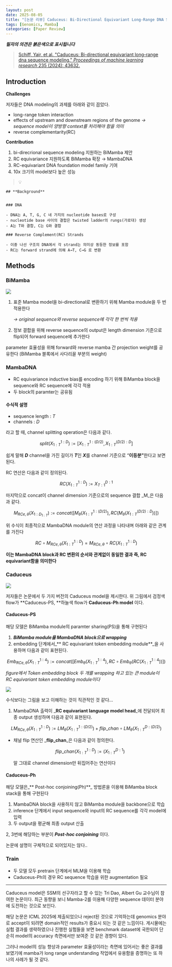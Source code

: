 ```yaml
---
layout: post
date: 2025-08-05
title: "[논문 리뷰] Caduceus: Bi-Directional Equivariant Long-Range DNA Sequence Modeling"
tags: [Genomics, Mamba]
categories: [Paper Review]
---
```


<span class="notion-red">_**필자의 의견은 붉은색으로 표시됩니다**_</span>


> [Schiff, Yair, et al. "Caduceus: Bi-directional equivariant long-range dna sequence modeling." ](https://pmc.ncbi.nlm.nih.gov/articles/PMC12189541/)[_Proceedings of machine learning research_](https://pmc.ncbi.nlm.nih.gov/articles/PMC12189541/)[ 235 (2024): 43632.](https://pmc.ncbi.nlm.nih.gov/articles/PMC12189541/)



## Introduction


**Challenges**


저자들은 DNA modeling의 과제를 아래와 같이 꼽았다.

- long-range token interaction
- effects of upstream and downstream regions of the genome 
_→ sequence model이 양방향 context를 처리해야 함을 의미_
- reverse complementarity(RC)

**Contribution**

1. bi-direcrional sequence modeling 지원하는 BiMamba 제안
1. RC equivariance 지원하도록 BiMamba 확장 → MambaDNA
1. RC-equivariant DNA foundation model family 기여
1. 10x 크기의 model보다 높은 성능

> 💡 


	## **Background**


	### DNA

	- DNA는 A, T, G, C 네 가지의 nucleotide bases로 구성
	- nucleotide base 사이의 결합은 twisted ladder의 rungs(가로대) 생성
	- A는 T와 결합, C는 G와 결합

	### Reverse Complement(RC) Strands

	- 이중 나선 구조의 DNA에서 각 strand는 의미상 동등한 정보를 포함
	- RC는 forward strand에 의해 A→T, C→G 로 변환


## Methods



### BiMamba


![](https://prod-files-secure.s3.us-west-2.amazonaws.com/542b861c-36a8-4051-84e5-8804b6728dba/2c247d59-7815-4980-99f0-8f0d21f445a7/image.png?X-Amz-Algorithm=AWS4-HMAC-SHA256&X-Amz-Content-Sha256=UNSIGNED-PAYLOAD&X-Amz-Credential=ASIAZI2LB4662LWGTJSN%2F20250926%2Fus-west-2%2Fs3%2Faws4_request&X-Amz-Date=20250926T200130Z&X-Amz-Expires=3600&X-Amz-Security-Token=IQoJb3JpZ2luX2VjEAwaCXVzLXdlc3QtMiJHMEUCIQDomAualtXKEXjPuL19of3RrX0gJWXAAFiKGdasFfwFZQIgOE755MomTaz60ClUS6fnB57u%2BP3TInXqSt%2FsxtTWApUqiAQIlf%2F%2F%2F%2F%2F%2F%2F%2F%2F%2FARAAGgw2Mzc0MjMxODM4MDUiDI6A9qR0C3IpG4pyuyrcA8nsT9mqCW6gwe3ZNP%2B3RbX%2FOs4hpPNDMsf30N6e5RNkLwgQ7Vz0Il%2BPTK%2FDAnfZmSQwLDveT2emVb%2FqwOLWLL4UF6dXCDsL2VTGXPQM0IuY%2Fne6E1dZ1ruK380lbehk3eXnRpJ6hYajN7xXSQQXOOk6jMkpxJlyiPdxEH035WmRYAP5nmAty5kJUEKtKAgBE7mwpAeIA51ewoHm0FCcb2e1oUgj1edzIE00KiiPwfPWSs9QVClAdtZpLbmjCVUWP5fPAj%2B9vHSrnqykFllC%2FWSe%2BUPRxezHALHne0hrIHYMCj36f0PdQqtq7Vv9aF5eeqQ0MFhqsU4SPsif5Dq8u1C0XQAcDPXncxzvcw9LIDCmPS8lQilti7%2Fkhaffu0BXZg9sDPB6RN6S2x2qATVE6gpUKVBVcdW7V5LMyX1b6AeHEMiXiwwu3R03yppI5OPp6Jutwyti407erS2u84G0TIe%2FD77tLDJY9v0eDMRCSwm0zo0%2BM0EHu85T68MVvCNJ3KYLFdtzWHx0HsxObpabXnHIn%2FfIvSf4rJPl7B19RLKp%2FP0pj5T6TE0bqCmKcFVuztbDicaPLQ6aL1YOIwRHMKkj1pKgHDXSTEJkv%2BRyo173pkdFwEUA33bJtnzTMLva28YGOqUBuD1ql5fNmAhoxxpvsIDfYa2maeuSDELvZTC0o4QewXHHANn1N5Hk1YAYxnRSsSR5zKca914K4o9gCkdCFaInk3CAXOR%2F9X9opI%2FeGAIkkwC4D1LdRn2TYjkJZBmAc1i98hdN0tqDHXPB11BDJqQ4I3NUkLX9w0uaHVwquV1azQJv57MAq1KgJw99f%2FJTl2f5qBAEnX2fWADuSISH%2BnGdsy1OAyAC&X-Amz-Signature=d6310226b994aecf2b47075ff2dc1e08eac07d38382388cb0e88d69f057a041b&X-Amz-SignedHeaders=host&x-amz-checksum-mode=ENABLED&x-id=GetObject)

1. 표준 Mamba model을 bi-directional로 변환하기 위해 Mamba module을 두 번 적용한다

	_→ original sequence와 reverse sequence에 각각 한 번씩 적용_

1. 정보 결합을 위해 reverse sequence의 output은 length dimension 기준으로 flip되어 forward sequence에 추가한다

parameter 효율성을 위해 forward와 reverse mamba 간 projection weight를 공유한다 (BiMamba 블록에서 사다리꼴 부분의 weight)



### MambaDNA

- RC equivariance inductive bias를 encoding 하기 위해 BiMamba block을 sequence와 RC sequence에 각각 적용
- 두 block의 paramter는 공유됨


#### 수식적 설명

- sequence length : _T_
- channels : _D_

라고 할 때,  channel splitting operation은 다음과 같다.


$$
split(X^{1:D}_{1:T}):=[X^{1:(D/2)}_{1:T},X^{(D/2):D}_{1:T}]
$$


<span class="notion-red">쉽게 말해 </span><span class="notion-red">_**D**_</span><span class="notion-red"> channel을 가진 길이가 </span><span class="notion-red">_**T**_</span><span class="notion-red">인 </span><span class="notion-red">_**X**_</span><span class="notion-red">를 channel 기준으로 “</span><span class="notion-red">**이등분”**</span><span class="notion-red">한다고 보면 된다.</span>


RC 연산은 다음과 같이 정의된다.


$$
RC(X^{1:D}_{1:T}):=X^{D:1}_{T:1}
$$


마지막으로 concat이 channel dimension 기준으로의 sequence 결합 _M_은 다음과 같다.


$$
M_{RCe,\theta}(X_{1:D_{1:T}}):=concat([M_{\theta}(X^{1:(D/2)}_{1:T}),RC(M_{\theta}(X^{(D/2):D}_{1:T}))])
$$


위 수식이 최종적으로 MambaDNA module의 연산 과정을 나타내며 아래와 같은 관계를 가진다


$$
RC\circ M_{RCe,\theta}(X^{1:D}_{1:T}) = M_{RCe,\theta} \circ RC(X^{1:D}_{1:T})
$$


**이는 MambaDNA block과 RC 변환의 순서와 관계없이 동일한 결과 즉, RC equivariant함을 의미한다**



### Caduceus


![](https://prod-files-secure.s3.us-west-2.amazonaws.com/542b861c-36a8-4051-84e5-8804b6728dba/f94a60d7-8145-473b-aef9-7c68d3ec604a/image.png?X-Amz-Algorithm=AWS4-HMAC-SHA256&X-Amz-Content-Sha256=UNSIGNED-PAYLOAD&X-Amz-Credential=ASIAZI2LB4662LWGTJSN%2F20250926%2Fus-west-2%2Fs3%2Faws4_request&X-Amz-Date=20250926T200130Z&X-Amz-Expires=3600&X-Amz-Security-Token=IQoJb3JpZ2luX2VjEAwaCXVzLXdlc3QtMiJHMEUCIQDomAualtXKEXjPuL19of3RrX0gJWXAAFiKGdasFfwFZQIgOE755MomTaz60ClUS6fnB57u%2BP3TInXqSt%2FsxtTWApUqiAQIlf%2F%2F%2F%2F%2F%2F%2F%2F%2F%2FARAAGgw2Mzc0MjMxODM4MDUiDI6A9qR0C3IpG4pyuyrcA8nsT9mqCW6gwe3ZNP%2B3RbX%2FOs4hpPNDMsf30N6e5RNkLwgQ7Vz0Il%2BPTK%2FDAnfZmSQwLDveT2emVb%2FqwOLWLL4UF6dXCDsL2VTGXPQM0IuY%2Fne6E1dZ1ruK380lbehk3eXnRpJ6hYajN7xXSQQXOOk6jMkpxJlyiPdxEH035WmRYAP5nmAty5kJUEKtKAgBE7mwpAeIA51ewoHm0FCcb2e1oUgj1edzIE00KiiPwfPWSs9QVClAdtZpLbmjCVUWP5fPAj%2B9vHSrnqykFllC%2FWSe%2BUPRxezHALHne0hrIHYMCj36f0PdQqtq7Vv9aF5eeqQ0MFhqsU4SPsif5Dq8u1C0XQAcDPXncxzvcw9LIDCmPS8lQilti7%2Fkhaffu0BXZg9sDPB6RN6S2x2qATVE6gpUKVBVcdW7V5LMyX1b6AeHEMiXiwwu3R03yppI5OPp6Jutwyti407erS2u84G0TIe%2FD77tLDJY9v0eDMRCSwm0zo0%2BM0EHu85T68MVvCNJ3KYLFdtzWHx0HsxObpabXnHIn%2FfIvSf4rJPl7B19RLKp%2FP0pj5T6TE0bqCmKcFVuztbDicaPLQ6aL1YOIwRHMKkj1pKgHDXSTEJkv%2BRyo173pkdFwEUA33bJtnzTMLva28YGOqUBuD1ql5fNmAhoxxpvsIDfYa2maeuSDELvZTC0o4QewXHHANn1N5Hk1YAYxnRSsSR5zKca914K4o9gCkdCFaInk3CAXOR%2F9X9opI%2FeGAIkkwC4D1LdRn2TYjkJZBmAc1i98hdN0tqDHXPB11BDJqQ4I3NUkLX9w0uaHVwquV1azQJv57MAq1KgJw99f%2FJTl2f5qBAEnX2fWADuSISH%2BnGdsy1OAyAC&X-Amz-Signature=56fb710dade2d861129be46f8fa3781eb88775e3d549d04146d9e9fc5e0f7175&X-Amz-SignedHeaders=host&x-amz-checksum-mode=ENABLED&x-id=GetObject)


저자들은 논문에서 두 가지 버전의 Caduceus model을 제시한다. 위 그림에서 검정색 flow가 **Caduceus-PS, **하늘색 flow가 **Caduceus-Ph model** 이다.



#### Caduceus-PS


해당 모델은 BiMamba module의 paramter sharing(PS)을 통해 구현된다

1. _**BiMamba module을 MambaDNA block으로 wrapping**_
1. embedding 단계에서_** RC equivariant token embedding module**_을 사용하며 다음과 같이 표현된다.

$$
Emb_{RCe,\theta}(X^{1:4}_{1:T}):=concat([Emb_{\theta}(X^{1:4}_{1:T}),RC \circ Emb_{\theta}(RC(X^{1:4}_{1:T}))])
$$


_figure에서 Token embedding block 두 개를 wrapping 하고 있는 큰 module이 RC equivariant token embedding module이다_


![](https://prod-files-secure.s3.us-west-2.amazonaws.com/542b861c-36a8-4051-84e5-8804b6728dba/b175e4da-71eb-4e91-8c23-a06dabe673c9/image.png?X-Amz-Algorithm=AWS4-HMAC-SHA256&X-Amz-Content-Sha256=UNSIGNED-PAYLOAD&X-Amz-Credential=ASIAZI2LB4662LWGTJSN%2F20250926%2Fus-west-2%2Fs3%2Faws4_request&X-Amz-Date=20250926T200130Z&X-Amz-Expires=3600&X-Amz-Security-Token=IQoJb3JpZ2luX2VjEAwaCXVzLXdlc3QtMiJHMEUCIQDomAualtXKEXjPuL19of3RrX0gJWXAAFiKGdasFfwFZQIgOE755MomTaz60ClUS6fnB57u%2BP3TInXqSt%2FsxtTWApUqiAQIlf%2F%2F%2F%2F%2F%2F%2F%2F%2F%2FARAAGgw2Mzc0MjMxODM4MDUiDI6A9qR0C3IpG4pyuyrcA8nsT9mqCW6gwe3ZNP%2B3RbX%2FOs4hpPNDMsf30N6e5RNkLwgQ7Vz0Il%2BPTK%2FDAnfZmSQwLDveT2emVb%2FqwOLWLL4UF6dXCDsL2VTGXPQM0IuY%2Fne6E1dZ1ruK380lbehk3eXnRpJ6hYajN7xXSQQXOOk6jMkpxJlyiPdxEH035WmRYAP5nmAty5kJUEKtKAgBE7mwpAeIA51ewoHm0FCcb2e1oUgj1edzIE00KiiPwfPWSs9QVClAdtZpLbmjCVUWP5fPAj%2B9vHSrnqykFllC%2FWSe%2BUPRxezHALHne0hrIHYMCj36f0PdQqtq7Vv9aF5eeqQ0MFhqsU4SPsif5Dq8u1C0XQAcDPXncxzvcw9LIDCmPS8lQilti7%2Fkhaffu0BXZg9sDPB6RN6S2x2qATVE6gpUKVBVcdW7V5LMyX1b6AeHEMiXiwwu3R03yppI5OPp6Jutwyti407erS2u84G0TIe%2FD77tLDJY9v0eDMRCSwm0zo0%2BM0EHu85T68MVvCNJ3KYLFdtzWHx0HsxObpabXnHIn%2FfIvSf4rJPl7B19RLKp%2FP0pj5T6TE0bqCmKcFVuztbDicaPLQ6aL1YOIwRHMKkj1pKgHDXSTEJkv%2BRyo173pkdFwEUA33bJtnzTMLva28YGOqUBuD1ql5fNmAhoxxpvsIDfYa2maeuSDELvZTC0o4QewXHHANn1N5Hk1YAYxnRSsSR5zKca914K4o9gCkdCFaInk3CAXOR%2F9X9opI%2FeGAIkkwC4D1LdRn2TYjkJZBmAc1i98hdN0tqDHXPB11BDJqQ4I3NUkLX9w0uaHVwquV1azQJv57MAq1KgJw99f%2FJTl2f5qBAEnX2fWADuSISH%2BnGdsy1OAyAC&X-Amz-Signature=220591e2acc11fe909e98aa4c75b4cb0cba6aedc4c98c4d3e6a9b0d559a6ed6b&X-Amz-SignedHeaders=host&x-amz-checksum-mode=ENABLED&x-id=GetObject)


<span class="notion-red">수식보다는 그림을 보고 이해하는 것이 직관적인 것 같다…</span>

1. MambaDNA 출력이 _**RC equivariant language model head**_에 전달되어 최종 output 생성하며 다음과 같이 표현된다.

$$
LM_{RCe,\theta}(X^{1:D}_{1:T}):= LM_{\theta}(X^{1:(D/2)}_{1:T})+flip\_chan\circ LM_{\theta}(X^{D:(D/2)}_{1:T})
$$

- 채널 flip 연산인 _**flip\_chan**_은 다음과 같이 정의한다.

	$$
	flip\_chan(X^{1:D}_{1:T}):=(X^{D:1}_{1:T})
	$$


	말 그대로 channel dimension만 뒤집어주는 연산이다



#### Caduceus-Ph


해당 모델은_** Post-hoc conjoining(Ph)**_ 방법론을 이용해 BiMamba block stack을 통해 구현된다

1. MambaDNA block을 사용하지 않고 BiMamba module을 backbone으로 학습
1. inference 단계에서 input sequence와 input의 RC sequence를 각각 model에 입력
1. 두 output을 평균해 최종 output 산출

2, 3번에 해당하는 부분이 _**Post-hoc conjoining**_ 이다.


<span class="notion-red">논문에 설명이 구체적으로 되어있지는 않다..</span>



### Train

- 두 모델 모두 pretrain 단계에서 MLM을 이용해 학습
- Caduceus-Ph의 경우 RC sequence 학습을 위한 augmentation 필요

---


<span class="notion-red">Caduceus model은 SSM의 선구자라고 할 수 있는 Tri Dao, Albert Gu 교수님이 참여한 논문이다. 최근 동향을 보니 Mamba-2를 이용해 다양한 sequence 데이터 분야에 도전하는 것으로 보인다.</span>


<span class="notion-red">해당 논문은 ICML 2025에 제출되었으나 reject된 것으로 기억하는데 genomics 분야로 accept이 되려면 domain적인 results가 중요시 되는 것 같은 느낌이다. 게시물에는 실험 결과를 생략하였으나 진행한 실험들을 보면 benchmark dataset에 국한되어 단순히 model의 accuracy 측면에서만 보여준 것 같은 경향이 있다.</span>


<span class="notion-red">그러나 model의 성능 향상과 parameter 효율성이라는 측면에 있어서는 좋은 결과를 보였기에 mamba가 long range understanding 작업에서 유용함을 증명하는 또 하나의 사례가 될 것 같다.</span>

